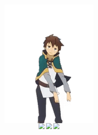 <p align="center">
   <a > <img align="center" src="kazuma.gif" /></a>
  <br>
  <img height="50%" width="auto" src ="https://github-readme-stats.vercel.app/api?username=fonchii&show_icons=true&count_private=true&theme=darcula&hide_border=true&hide=issues,contribs&bg_color=00000000">
  <img height="50%" width="auto" src ="https://github-readme-stats.vercel.app/api/top-langs/?username=fonchii&layout=compact&hide_border=true&theme=darcula&bg_color=00000000&langs_count=6&hide=jupyter%20notebook,tex,css,php&exclude_repo=Pacman-AI">
  <img src ="https://github-readme-streak-stats.herokuapp.com?user=fonchii&theme=darcula&hide_border=true&background=FFFFFF00">
  <br>
  
 
</p>
